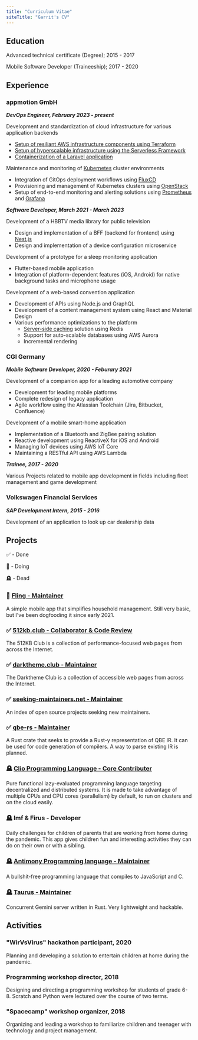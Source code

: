 ```yaml
---
title: "Curriculum Vitae"
siteTitle: "Garrit's CV"
---
```


## Education

Advanced technical certificate (Degree); 2015 - 2017

Mobile Software Developer (Traineeship); 2017 - 2020

## Experience

### appmotion GmbH

_**DevOps Engineer, February 2023 - present**_

Development and standardization of cloud infrastructure for various application backends

- [Setup of resiliant AWS infrastructure components using Terraform](/posts/2023-03-30-designing-resilient-cloud-infrastructure)
- [Setup of hyperscalable infrastructure using the Serverless Framework](https://garrit.xyz/posts/2023-04-28-serverless-framework-retrospective)
- [Containerization of a Laravel application](/posts/2023-03-03-notes-on-containerizing-php-applications)

Maintenance and monitoring of [Kubernetes](https://kubernetes.io/) cluster environments

- Integration of GitOps deployment workflows using [FluxCD](https://fluxcd.io/)
- Provisioning and management of Kubernetes clusters using [OpenStack](https://www.openstack.org/)
- Setup of end-to-end monitoring and alerting solutions using [Prometheus](https://prometheus.io/) and [Grafana](https://grafana.com/)

_**Software Developer, March 2021 - March 2023**_

Development of a HBBTV media library for public television

- Design and implementation of a BFF (backend for frontend) using [Nest.js](https://nestjs.com/)
- Design and implementation of a device configuration microservice

Development of a prototype for a sleep monitoring application

- Flutter-based mobile application
- Integration of platform-dependent features (iOS, Android) for native background tasks and microphone usage

Development of a web-based convention application

- Development of APIs using Node.js and GraphQL
- Development of a content management system using React and Material Design
- Various performance optimizations to the platform
  - [Server-side caching](/posts/2021-10-04-server-side-caching-with-apollo-graphql) solution using Redis
  - Support for auto-scalable databases using AWS Aurora
  - Incremental rendering

### CGI Germany

_**Mobile Software Developer, 2020 - Feburary 2021**_

Development of a companion app for a leading automotive company

- Development for leading mobile platforms
- Complete redesign of legacy application
- Agile workflow using the Atlassian Toolchain (Jira, Bitbucket, Confluence)

Development of a mobile smart-home application

- Implementation of a Bluetooth and ZigBee pairing solution
- Reactive development using ReactiveX for iOS and Android
- Managing IoT devices using AWS IoT Core
- Maintaining a RESTful API using AWS Lambda

_**Trainee, 2017 - 2020**_

Various Projects related to mobile app development in fields including fleet
management and game development

### Volkswagen Financial Services

_**SAP Development Intern, 2015 - 2016**_

Development of an application to look up car dealership data

## Projects

✅ - Done

🌱 - Doing

🪦 - Dead

### 🌱 [Fling - Maintainer](https://github.com/garritfra/fling)

A simple mobile app that simplifies household management. Still very basic, but I've been dogfooding it since early 2021.

### ✅ [512kb.club - Collaborator & Code Review](https://512kb.club/)

The 512KB Club is a collection of performance-focused web pages from across the
Internet.

### ✅ [darktheme.club - Maintainer](https://darktheme.club/)

The Darktheme Club is a collection of accessible web pages from across the Internet.

### ✅ [seeking-maintainers.net - Maintainer](https://seeking-maintainers.net/)

An index of open source projects seeking new maintainers.

### ✅ [qbe-rs - Maintainer](https://github.com/garritfra/qbe-rs)

A Rust crate that seeks to provide a Rust-y representation of QBE IR. It can be
used for code generation of compilers. A way to parse existing IR is planned.

### 🪦 [Clio Programming Language - Core Contributer](https://clio-lang.org/)

Pure functional lazy-evaluated programming language targeting decentralized and
distributed systems. It is made to take advantage of multiple CPUs and CPU
cores (parallelism) by default, to run on clusters and on the cloud easily.

### 🪦 Imf & Firus - Developer

Daily challenges for children of parents that are working from home during the
pandemic. This app gives children fun and interesting activities they can do
on their own or with a sibling.

### 🪦 [Antimony Programming language - Maintainer](https://github.com/antimony-lang/antimony)

A bullshit-free programming language that compiles to JavaScript and C.

### 🪦 [Taurus - Maintainer](https://github.com/garritfra/taurus)

Concurrent Gemini server written in Rust. Very lightweight and hackable.

## Activities

### "WirVsVirus" hackathon participant, 2020

Planning and developing a solution to entertain children at home during the pandemic.

### Programming workshop director, 2018

Designing and directing a programming workshop for students of grade 6-8.
Scratch and Python were lectured over the course of two terms.

### "Spacecamp" workshop organizer, 2018

Organizing and leading a workshop to familiarize children and teenager with
technology and project management.
